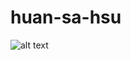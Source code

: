 # huan-sa-hsu
![alt text](https://raw.githubusercontent.com/huanNguyen97/drawio-github/master/3-layer.drawio.png)
